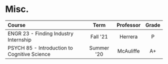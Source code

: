 # Misc.

| Course                                       |    Term    | Professor | Grade |
| :------------------------------------------- | :--------: | :-------: | :---: |
| ENGR 23 - Finding Industry Internship        |  Fall '21  |  Herrera  |   P   |
| PSYCH 85 - Introduction to Cognitive Science | Summer '20 | McAuliffe |  A+   |

